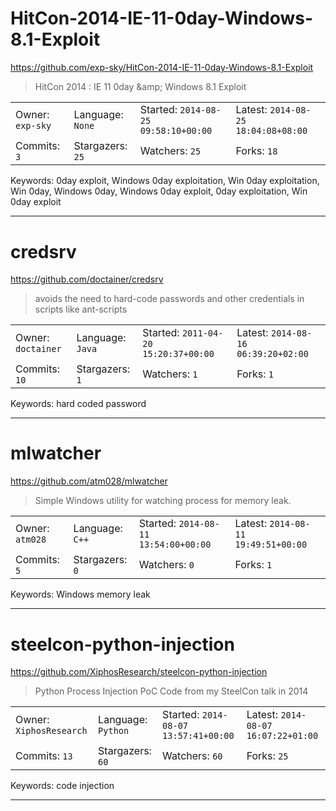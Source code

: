 # HitCon-2014-IE-11-0day-Windows-8.1-Exploit

https://github.com/exp-sky/HitCon-2014-IE-11-0day-Windows-8.1-Exploit
<blockquote>
HitCon 2014 : IE 11 0day &amp;amp; Windows 8.1 Exploit
</blockquote>

<table><tr>
<tr><td>Owner: <code>exp-sky</code></td>
    <td>Language: <code>None</code></td>
    <td>Started: <code>2014-08-25 09:58:10+00:00</code></td>
    <td>Latest: <code>2014-08-25 18:04:08+08:00</code></td></tr>
<tr><td>Commits: <code>3</code></td>
    <td>Stargazers: <code>25</code></td>
    <td>Watchers: <code>25</code></td>
    <td>Forks: <code>18</code></td></tr>
</table>
Keywords: 0day exploit, Windows 0day exploitation, Win 0day exploitation, Win 0day, Windows 0day, Windows 0day exploit, 0day exploitation, Win 0day exploit

---

# credsrv

https://github.com/doctainer/credsrv
<blockquote>
avoids the need to hard-code passwords and other credentials in scripts like ant-scripts
</blockquote>

<table><tr>
<tr><td>Owner: <code>doctainer</code></td>
    <td>Language: <code>Java</code></td>
    <td>Started: <code>2011-04-20 15:20:37+00:00</code></td>
    <td>Latest: <code>2014-08-16 06:39:20+02:00</code></td></tr>
<tr><td>Commits: <code>10</code></td>
    <td>Stargazers: <code>1</code></td>
    <td>Watchers: <code>1</code></td>
    <td>Forks: <code>1</code></td></tr>
</table>
Keywords: hard coded password

---

# mlwatcher

https://github.com/atm028/mlwatcher
<blockquote>
Simple Windows utility for watching process for memory leak.
</blockquote>

<table><tr>
<tr><td>Owner: <code>atm028</code></td>
    <td>Language: <code>C++</code></td>
    <td>Started: <code>2014-08-11 13:54:00+00:00</code></td>
    <td>Latest: <code>2014-08-11 19:49:51+00:00</code></td></tr>
<tr><td>Commits: <code>5</code></td>
    <td>Stargazers: <code>0</code></td>
    <td>Watchers: <code>0</code></td>
    <td>Forks: <code>1</code></td></tr>
</table>
Keywords: Windows memory leak

---

# steelcon-python-injection

https://github.com/XiphosResearch/steelcon-python-injection
<blockquote>
Python Process Injection PoC Code from my SteelCon talk in 2014
</blockquote>

<table><tr>
<tr><td>Owner: <code>XiphosResearch</code></td>
    <td>Language: <code>Python</code></td>
    <td>Started: <code>2014-08-07 13:57:41+00:00</code></td>
    <td>Latest: <code>2014-08-07 16:07:22+01:00</code></td></tr>
<tr><td>Commits: <code>13</code></td>
    <td>Stargazers: <code>60</code></td>
    <td>Watchers: <code>60</code></td>
    <td>Forks: <code>25</code></td></tr>
</table>
Keywords: code injection

---

